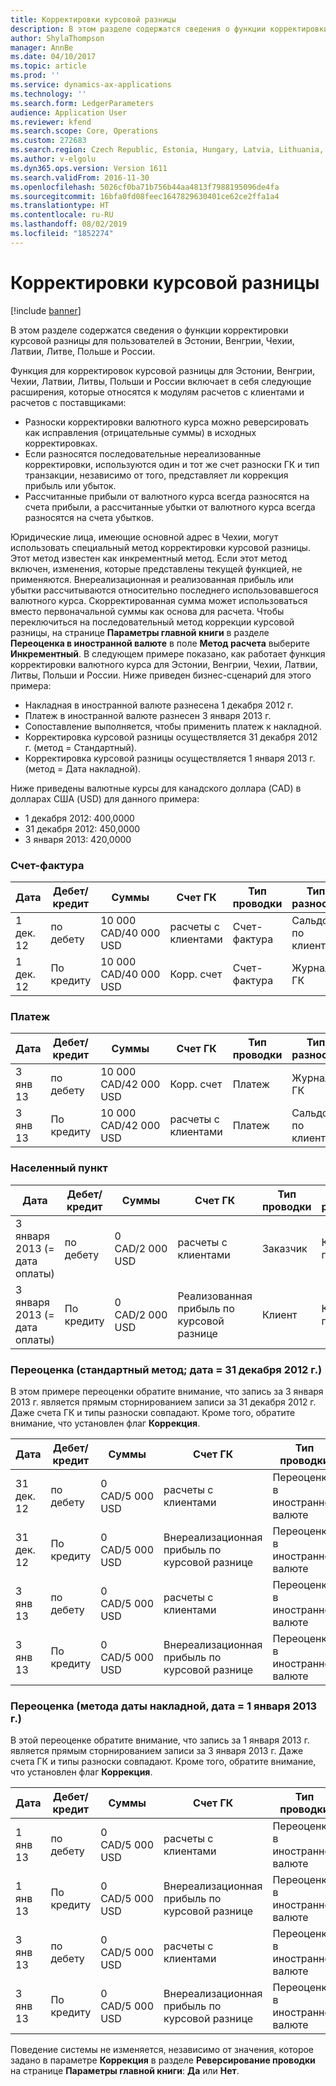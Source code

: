 ```yaml
---
title: Корректировки курсовой разницы
description: В этом разделе содержатся сведения о функции корректировки курсовой разницы для пользователей в Эстонии, Венгрии, Чехии, Латвии, Литве, Польше и России.
author: ShylaThompson
manager: AnnBe
ms.date: 04/10/2017
ms.topic: article
ms.prod: ''
ms.service: dynamics-ax-applications
ms.technology: ''
ms.search.form: LedgerParameters
audience: Application User
ms.reviewer: kfend
ms.search.scope: Core, Operations
ms.custom: 272683
ms.search.region: Czech Republic, Estonia, Hungary, Latvia, Lithuania, Poland, Russia
ms.author: v-elgolu
ms.dyn365.ops.version: Version 1611
ms.search.validFrom: 2016-11-30
ms.openlocfilehash: 5026cf0ba71b756b44aa4813f7988195096de4fa
ms.sourcegitcommit: 16bfa0fd08feec1647829630401ce62ce2ffa1a4
ms.translationtype: HT
ms.contentlocale: ru-RU
ms.lasthandoff: 08/02/2019
ms.locfileid: "1852274"
---
```

# <a name="exchange-rate-adjustments"></a>Корректировки курсовой разницы

[!include [banner](../includes/banner.md)]

В этом разделе содержатся сведения о функции корректировки курсовой разницы для пользователей в Эстонии, Венгрии, Чехии, Латвии, Литве, Польше и России.

Функция для корректировок курсовой разницы для Эстонии, Венгрии, Чехии, Латвии, Литвы, Польши и России включает в себя следующие расширения, которые относятся к модулям расчетов с клиентами и расчетов с поставщиками:

-   Разноски корректировки валютного курса можно реверсировать как исправления (отрицательные суммы) в исходных корректировках.
-   Если разносятся последовательные нереализованные корректировки, используются один и тот же счет разноски ГК и тип транзакции, независимо от того, представляет ли коррекция прибыль или убыток.
-   Рассчитанные прибыли от валютного курса всегда разносятся на счета прибыли, а рассчитанные убытки от валютного курса всегда разносятся на счета убытков.

Юридические лица, имеющие основной адрес в Чехии, могут использовать специальный метод корректировки курсовой разницы. Этот метод известен как инкрементный метод. Если этот метод включен, изменения, которые представлены текущей функцией, не применяются. Внереализационная и реализованная прибыль или убытки рассчитываются относительно последнего использовавшегося валютного курса. Скорректированная сумма может использоваться вместо первоначальной суммы как основа для расчета. Чтобы переключиться на последовательный метод коррекции курсовой разницы, на странице **Параметры главной книги** в разделе **Переоценка в иностранной валюте** в поле **Метод расчета** выберите **Инкрементный**. В следующем примере показано, как работает функция корректировки валютного курса для Эстонии, Венгрии, Чехии, Латвии, Литвы, Польши и России. Ниже приведен бизнес-сценарий для этого примера:

-   Накладная в иностранной валюте разнесена 1 декабря 2012 г.
-   Платеж в иностранной валюте разнесен 3 января 2013 г.
-   Сопоставление выполняется, чтобы применить платеж к накладной.
-   Корректировка курсовой разницы осуществляется 31 декабря 2012 г. (метод = Стандартный).
-   Корректировка курсовой разницы осуществляется 1 января 2013 г. (метод = Дата накладной).

Ниже приведены валютные курсы для канадского доллара (CAD) в долларах США (USD) для данного примера:

-   1 декабря 2012: 400,0000
-   31 декабря 2012: 450,0000
-   3 января 2013: 420,0000

### <a name="invoice"></a>Счет-фактура

| Дата                             | Дебет/кредит | Суммы               | Счет ГК    | Тип проводки             | Тип разноски       | По кредиту | Коррекция |
|----------------------------------|--------------|-----------------------|--------------------------------|------------------------------|--------------------|--------|------------|
| 1 дек. 12                         | по дебету        | 10 000 CAD/40 000 USD | расчеты с клиентами                             | Счет-фактура                      | Сальдо по клиенту   |        |            |
| 1 дек. 12                         | По кредиту       | 10 000 CAD/40 000 USD | Корр. счет                         | Счет-фактура                      | Журнал ГК     | Х      |

### <a name="payment"></a>Платеж

| Дата                             | Дебет/кредит | Суммы               | Счет ГК    | Тип проводки             | Тип разноски       | По кредиту | Коррекция |
|----------------------------------|--------------|-----------------------|--------------------------------|------------------------------|--------------------|--------|------------|
| 3 янв 13                         | по дебету        | 10 000 CAD/42 000 USD | Корр. счет                         | Платеж                      | Журнал ГК     |        |            |
| 3 янв 13                         | По кредиту       | 10 000 CAD/42 000 USD | расчеты с клиентами                             | Платеж                      | Сальдо по клиенту   | Х      |            |

### <a name="settlement"></a>Населенный пункт

| Дата                             | Дебет/кредит | Суммы               | Счет ГК    | Тип проводки             | Тип разноски       | По кредиту | Коррекция |
|----------------------------------|--------------|-----------------------|--------------------------------|------------------------------|--------------------|--------|------------|
|3 января 2013 (= дата оплаты) | по дебету        | 0 CAD/2 000 USD       | расчеты с клиентами                             | Заказчик                     | Курсовая прибыль |        |            |
3 января 2013 (= дата оплаты) | По кредиту       | 0 CAD/2 000 USD       | Реализованная прибыль по курсовой разнице   | Клиент                     | Курсовая прибыль | Х      |            |


### <a name="revaluation--standard-method-date--december-31-2012"></a>Переоценка (стандартный метод; дата = 31 декабря 2012 г.)
В этом примере переоценки обратите внимание, что запись за 3 января 2013 г. является прямым сторнированием записи за 31 декабря 2012 г. Даже счета ГК и типы разноски совпадают. Кроме того, обратите внимание, что установлен флаг **Коррекция**.

| Дата                             | Дебет/кредит | Суммы               | Счет ГК    | Тип проводки             | Тип разноски       | По кредиту | Коррекция |
|----------------------------------|--------------|-----------------------|--------------------------------|------------------------------|--------------------|--------|------------|
| 31 дек. 12           | по дебету        | 0 CAD/5 000 USD       | расчеты с клиентами                             | Переоценка в иностранной валюте | Курсовая прибыль |        |            |
| 31 дек. 12           | По кредиту       | 0 CAD/5 000 USD       | Внереализационная прибыль по курсовой разнице | Переоценка в иностранной валюте | Курсовая прибыль | Х      |            |
| 3 янв 13            | по дебету        | 0 CAD/5 000 USD       | расчеты с клиентами                             | Переоценка в иностранной валюте | Курсовая прибыль |        | Х          |
 3 янв 13            | По кредиту       | 0 CAD/5 000 USD       | Внереализационная прибыль по курсовой разнице | Переоценка в иностранной валюте | Курсовая прибыль | Х      | Х          |


### <a name="revaluation-invoice-date-method-date--january-1-2013"></a>Переоценка (метода даты накладной, дата = 1 января 2013 г.)
В этой переоценке обратите внимание, что запись за 1 января 2013 г. является прямым сторнированием записи за 3 января 2013 г. Даже счета ГК и типы разноски совпадают. Кроме того, обратите внимание, что установлен флаг **Коррекция**.

| Дата   | Дебет/кредит | Суммы | Счет ГК| Тип проводки| Тип разноски| По кредиту | Коррекция |
|--------|--------------|---------|----------------------------|----------------|--------|------------|--------------|
|1 янв 13 | по дебету  | 0 CAD/5 000 USD | расчеты с клиентами                             | Переоценка в иностранной валюте | Курсовая прибыль |   | Х |
|1 янв 13 | По кредиту | 0 CAD/5 000 USD | Внереализационная прибыль по курсовой разнице | Переоценка в иностранной валюте | Курсовая прибыль | Х | Х |
|3 янв 13 | по дебету  | 0 CAD/5 000 USD | расчеты с клиентами                             | Переоценка в иностранной валюте | Курсовая прибыль |   |   |
|3 янв 13 | По кредиту | 0 CAD/5 000 USD | Внереализационная прибыль по курсовой разнице | Переоценка в иностранной валюте | Курсовая прибыль | Х |   |

Поведение системы не изменяется, независимо от значения, которое задано в параметре **Коррекция** в разделе **Реверсирование проводки** на странице **Параметры главной книги**: **Да** или **Нет**.




